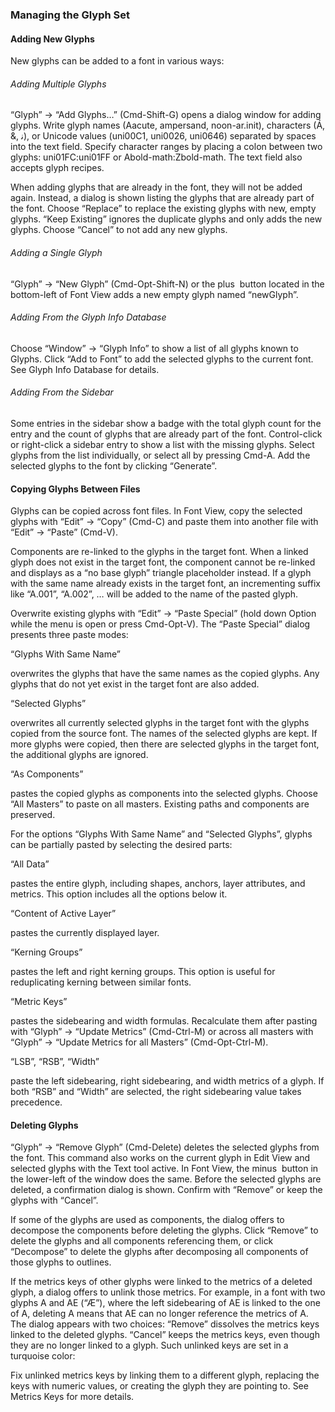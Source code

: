 ### Managing the Glyph Set

#### Adding New Glyphs

New glyphs can be added to a font in various ways:

###### Adding Multiple Glyphs

“Glyph” → “Add Glyphs…” (Cmd-Shift-G) opens a dialog window for adding glyphs.
Write glyph names (Aacute, ampersand, noon-ar.init), characters (Á, &, ﻧ), or Unicode values (uni00C1, uni0026, uni0646) separated by spaces into the text field.
Specify character ranges by placing a colon between two glyphs: uni01FC:uni01FF or Abold-math:Zbold-math.
The text field also accepts glyph recipes.

When adding glyphs that are already in the font, they will not be added again.
Instead, a dialog is shown listing the glyphs that are already part of the font.
Choose “Replace” to replace the existing glyphs with new, empty glyphs.
“Keep Existing” ignores the duplicate glyphs and only adds the new glyphs.
Choose “Cancel” to not add any new glyphs.

###### Adding a Single Glyph

“Glyph” → “New Glyph” (Cmd-Opt-Shift-N) or the plus  button located in the bottom-left of Font View adds a new empty glyph named “newGlyph”.

###### Adding From the Glyph Info Database

Choose “Window” → “Glyph Info” to show a list of all glyphs known to Glyphs.
Click “Add to Font” to add the selected glyphs to the current font.
See Glyph Info Database for details.

###### Adding From the Sidebar

Some entries in the sidebar show a badge with the total glyph count for the entry and the count of glyphs that are already part of the font.
Control-click or right-click a sidebar entry to show a list with the missing glyphs.
Select glyphs from the list individually, or select all by pressing Cmd-A.
Add the selected glyphs to the font by clicking “Generate”.

#### Copying Glyphs Between Files

Glyphs can be copied across font files.
In Font View, copy the selected glyphs with “Edit” → “Copy” (Cmd-C) and paste them into another file with “Edit” → “Paste” (Cmd-V).

Components are re-linked to the glyphs in the target font.
When a linked glyph does not exist in the target font, the component cannot be re-linked and displays as a “no base glyph” triangle placeholder instead.
If a glyph with the same name already exists in the target font, an incrementing suffix like “A.001”, “A.002”, … will be added to the name of the pasted glyph.

Overwrite existing glyphs with “Edit” → “Paste Special” (hold down Option while the menu is open or press Cmd-Opt-V).
The “Paste Special” dialog presents three paste modes:

“Glyphs With Same Name”

overwrites the glyphs that have the same names as the copied glyphs.
Any glyphs that do not yet exist in the target font are also added.

“Selected Glyphs”

overwrites all currently selected glyphs in the target font with the glyphs copied from the source font.
The names of the selected glyphs are kept.
If more glyphs were copied, then there are selected glyphs in the target font, the additional glyphs are ignored.

“As Components”

pastes the copied glyphs as components into the selected glyphs.
Choose “All Masters” to paste on all masters.
Existing paths and components are preserved.

For the options “Glyphs With Same Name” and “Selected Glyphs”, glyphs can be partially pasted by selecting the desired parts:

“All Data”

pastes the entire glyph, including shapes, anchors, layer attributes, and metrics.
This option includes all the options below it.

“Content of Active Layer”

pastes the currently displayed layer.

“Kerning Groups”

pastes the left and right kerning groups.
This option is useful for reduplicating kerning between similar fonts.

“Metric Keys”

pastes the sidebearing and width formulas.
Recalculate them after pasting with “Glyph” → “Update Metrics” (Cmd-Ctrl-M) or across all masters with “Glyph” → “Update Metrics for all Masters” (Cmd-Opt-Ctrl-M).

“LSB”, “RSB”, “Width”

paste the left sidebearing, right sidebearing, and width metrics of a glyph.
If both “RSB” and “Width” are selected, the right sidebearing value takes precedence.

#### Deleting Glyphs

“Glyph” → “Remove Glyph” (Cmd-Delete) deletes the selected glyphs from the font.
This command also works on the current glyph in Edit View and selected glyphs with the Text tool active.
In Font View, the minus  button in the lower-left of the window does the same.
Before the selected glyphs are deleted, a confirmation dialog is shown.
Confirm with “Remove” or keep the glyphs with “Cancel”.

If some of the glyphs are used as components, the dialog offers to decompose the components before deleting the glyphs.
Click “Remove” to delete the glyphs and all components referencing them, or click “Decompose” to delete the glyphs after decomposing all components of those glyphs to outlines.

If the metrics keys of other glyphs were linked to the metrics of a deleted glyph, a dialog offers to unlink those metrics.
For example, in a font with two glyphs A and AE (“Æ”), where the left sidebearing of AE is linked to the one of A, deleting A means that AE can no longer reference the metrics of A.
The dialog appears with two choices:
“Remove” dissolves the metrics keys linked to the deleted glyphs.
“Cancel” keeps the metrics keys, even though they are no longer linked to a glyph.
Such unlinked keys are set in a turquoise color:

Fix unlinked metrics keys by linking them to a different glyph, replacing the keys with numeric values, or creating the glyph they are pointing to.
See Metrics Keys for more details.
